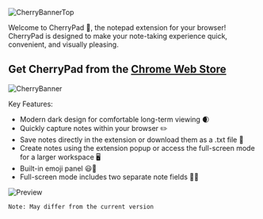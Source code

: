 ![CherryBannerTop](https://github.com/user-attachments/assets/3ffc5620-5520-43cf-8351-ff3893d6ef24)


Welcome to CherryPad 🍒, the notepad extension for your browser!
CherryPad is designed to make your note-taking experience quick, convenient, and visually pleasing.


**Get CherryPad from the [Chrome Web Store](https://chromewebstore.google.com/detail/cherrypad/fhneekooapbagkckacdlemielahijgfd?authuser=0&hl=en)**
---
![CherryBanner](https://github.com/user-attachments/assets/22da9be6-0207-4b34-9a68-780f0089904d)

Key Features:
- Modern dark design for comfortable long-term viewing 🌒
- Quickly capture notes within your browser ✏️
- Save notes directly in the extension or download them as a .txt file 📝
- Create notes using the extension popup or access the full-screen mode for a larger workspace 🖥️
- Built-in emoji panel 😃🎉
- Full-screen mode includes two separate note fields 📝📝


![Preview](https://github.com/user-attachments/assets/53da88aa-c418-48b1-afad-556db91f04b1)
```
Note: May differ from the current version
```
